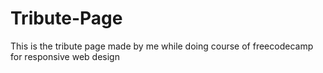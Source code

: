 # Tribute-Page
This is the tribute page made by me while doing course of freecodecamp for responsive web design
